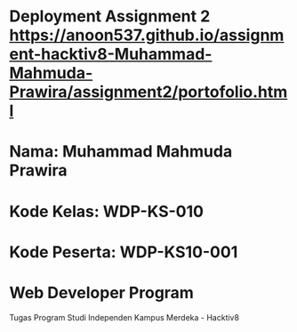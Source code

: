 # Deployment Assignment 2 https://anoon537.github.io/assignment-hacktiv8-Muhammad-Mahmuda-Prawira/assignment2/portofolio.html

# Nama: Muhammad Mahmuda Prawira

# Kode Kelas: WDP-KS-010

# Kode Peserta: WDP-KS10-001

# Web Developer Program

Tugas Program Studi Independen Kampus Merdeka - Hacktiv8
